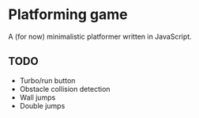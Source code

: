 # Platforming game

A (for now) minimalistic platformer written in JavaScript.

## TODO

* Turbo/run button
* Obstacle collision detection
* Wall jumps
* Double jumps
